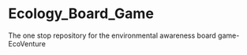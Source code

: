 # Ecology_Board_Game
The one  stop repository for the environmental awareness board game- EcoVenture
